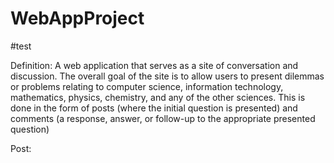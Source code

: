 # WebAppProject
#test

Definition: A web application that serves as a site of conversation and discussion. The overall goal of the site is to allow users to present dilemmas or problems relating to computer science, information technology, mathematics, physics, chemistry, and any of the other sciences. This is done in the form of posts (where the initial question is presented) and comments (a response, answer, or follow-up to the appropriate presented question)



Post:













